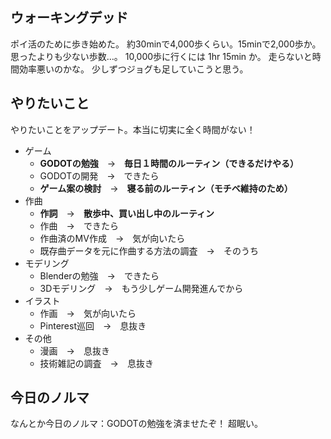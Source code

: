 ## ウォーキングデッド

ポイ活のために歩き始めた。
約30minで4,000歩くらい。15minで2,000歩か。
思ったよりも少ない歩数…。
10,000歩に行くには 1hr 15min か。
走らないと時間効率悪いのかな。
少しずつジョグも足していこうと思う。

## やりたいこと

やりたいことをアップデート。本当に切実に全く時間がない！

- ゲーム
	- **GODOTの勉強**　→　**毎日１時間のルーティン（できるだけやる）**
	- GODOTの開発　→　できたら
	- **ゲーム案の検討**　→　**寝る前のルーティン（モチベ維持のため）**
- 作曲
	- **作詞**　→　**散歩中、買い出し中のルーティン**
	- 作曲　→　できたら
	- 作曲済のMV作成　→　気が向いたら
	- 既存曲データを元に作曲する方法の調査　→　そのうち
- モデリング
	- Blenderの勉強　→　できたら
	- 3Dモデリング　→　もう少しゲーム開発進んでから
- イラスト
	- 作画　→　気が向いたら
	- Pinterest巡回　→　息抜き
- その他
	- 漫画　→　息抜き
	- 技術雑記の調査　→　息抜き

## 今日のノルマ

なんとか今日のノルマ：GODOTの勉強を済ませたぞ！
超眠い。
